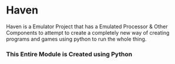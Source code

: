 # Haven
Haven is a Emulator Project that has a Emulated Processor &amp; Other Components to attempt to create a completely new way of creating programs and games using python to run the whole thing.



### This Entire Module is Created using Python
